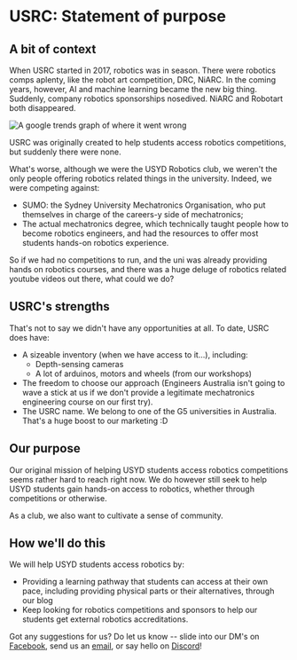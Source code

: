 # USRC: Statement of purpose
## A bit of context
When USRC started in 2017, robotics was in season. There were robotics comps aplenty, like the robot art competition, DRC, NiARC.
In the coming years, however, AI and machine learning became the new big thing. Suddenly, company robotics sponsorships nosedived. NiARC and Robotart both disappeared. 

![A google trends graph of where it went wrong](../bot_ml_problem.png)

USRC was originally created to help students access robotics competitions, but suddenly there were none.

What's worse, although we were the USYD Robotics club, we weren't the only people offering robotics related things in the university. Indeed, we were competing against:
- SUMO: the Sydney University Mechatronics Organisation, who put themselves in charge of the careers-y side of mechatronics;
- The actual mechatronics degree, which technically taught people how to become robotics engineers, and had the resources to offer most students hands-on robotics experience.

So if we had no competitions to run, and the uni was already providing hands on robotics courses, and there was a huge deluge of robotics related youtube videos out there, what could we do?

## USRC's strengths
That's not to say we didn't have any opportunities at all. To date, USRC does have:
- A sizeable inventory (when we have access to it...), including:
    - Depth-sensing cameras
    - A lot of arduinos, motors and wheels (from our workshops)
- The freedom to choose our approach (Engineers Australia isn't going to wave a stick at us if we don't provide a legitimate mechatronics engineering course on our first try).
- The USRC name. We belong to one of the G5 universities in Australia. That's a huge boost to our marketing :D

## Our purpose
Our original mission of helping USYD students access robotics competitions seems rather hard to reach right now. We do however still seek to help USYD students gain hands-on access to robotics, whether through competitions or otherwise. 

As a club, we also want to cultivate a sense of community.

## How we'll do this
We will help USYD students access robotics by:
- Providing a learning pathway that students can access at their own pace, including providing physical parts or their alternatives, through our blog
- Keep looking for robotics competitions and sponsors to help our students get external robotics accreditations.

Got any suggestions for us? Do let us know -- slide into our DM's on [Facebook](https://www.facebook.com/usydroboticsclub), send us an [email](mailto:usydrobotics@gmail.com), or say hello on [Discord](https://discord.gg/JmpUX7G)!